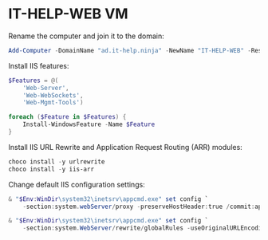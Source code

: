 # IT-HELP-WEB VM

Rename the computer and join it to the domain:

```powershell
Add-Computer -DomainName "ad.it-help.ninja" -NewName "IT-HELP-WEB" -Restart
```

Install IIS features:

```powershell
$Features = @(
    'Web-Server',
    'Web-WebSockets',
    'Web-Mgmt-Tools')

foreach ($Feature in $Features) {
    Install-WindowsFeature -Name $Feature
}
```

Install IIS URL Rewrite and Application Request Routing (ARR) modules:

```powershell
choco install -y urlrewrite
choco install -y iis-arr
```

Change default IIS configuration settings:

```powershell
& "$Env:WinDir\system32\inetsrv\appcmd.exe" set config `
    -section:system.webServer/proxy -preserveHostHeader:true /commit:apphost

& "$Env:WinDir\system32\inetsrv\appcmd.exe" set config `
    -section:system.WebServer/rewrite/globalRules -useOriginalURLEncoding:false /commit:apphost
```
